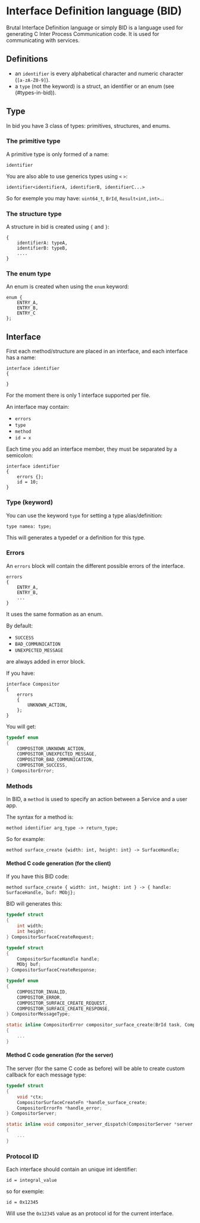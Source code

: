 # Interface Definition language (BID)

Brutal Interface Definition language or simply BID is a language used for generating C Inter Process Communication code. It is used for communicating with services.

## Definitions

- an `identifier` is every alphabetical character and numeric character (`[a-zA-Z0-9]`).
- a `type` (not the keyword) is a struct, an identifier or an enum (see (#types-in-bid)).

## Type

In bid you have 3 class of types: primitives, structures, and enums.

### The primitive type

A primitive type is only formed of a name:

```bid
identifier
```

You are also able to use generics types using `<` `>`:

```bid
identifier<identifierA, identifierB, identifierC...>
```

So for exemple you may have: `uint64_t`, `BrId`, `Result<int,int>`...

### The structure type

A structure in bid is created using `{` and `}`:

```bid
{
    identifierA: typeA,
    identifierB: typeB,
    ....
}
```

### The enum type

An enum is created when using the `enum` keyword:

```bid
enum {
    ENTRY_A,
    ENTRY_B,
    ENTRY_C
};
```

## Interface

First each method/structure are placed in an interface, and each interface has a name:

```bid
interface identifier
{

}
```

For the moment there is only 1 interface supported per file.

An interface may contain:

- `errors`
- `type`
- `method`
- `id = x`

Each time you add an interface member, they must be separated by a semicolon:

```bid
interface identifier
{
    errors {};
    id = 10;
}
```

### Type (keyword)

You can use the keyword `type` for setting a type alias/definition:

```bid
type namea: type;
```

This will generates a typedef or a definition for this type.

### Errors

An `errors` block will contain the different possible errors of the interface.

```bid
errors
{
    ENTRY_A,
    ENTRY_B,
    ...
}
```

It uses the same formation as an enum.

By default:

- `SUCCESS`
- `BAD_COMMUNICATION`
- `UNEXPECTED_MESSAGE`

are always added in error block.

If you have:

```bid
interface Compositor
{
    errors
    {
        UNKNOWN_ACTION,
    };
}

```

You will get:

```c
typedef enum
{
    COMPOSITOR_UNKNOWN_ACTION,
    COMPOSITOR_UNEXPECTED_MESSAGE,
    COMPOSITOR_BAD_COMMUNICATION,
    COMPOSITOR_SUCCESS,
} CompositorError;
```

### Methods

In BID, a `method` is used to specify an action between a Service and a user app.

The syntax for a method is:

```bid
method identifier arg_type -> return_type;
```

So for example:

```bid
method surface_create {width: int, height: int} -> SurfaceHandle;
```

#### Method C code generation (for the client)

If you have this BID code:

```bid
method surface_create { width: int, height: int } -> { handle: SurfaceHandle, buf: MObj};
```

BID will generates this:

```c
typedef struct
{
    int width;
    int height;
} CompositorSurfaceCreateRequest;

typedef struct
{
    CompositorSurfaceHandle handle;
    MObj buf;
} CompositorSurfaceCreateResponse;

typedef enum
{
    COMPOSITOR_INVALID,
    COMPOSITOR_ERROR,
    COMPOSITOR_SURFACE_CREATE_REQUEST,
    COMPOSITOR_SURFACE_CREATE_RESPONSE,
} CompositorMessageType;

static inline CompositorError compositor_surface_create(BrId task, CompositorSurfaceCreateRequest const *req, CompositorSurfaceCreateResponse *resp)
{
    ...
}
```

#### Method C code generation (for the server)

The server (for the same C code as before) will be able to create custom callback for each message type:

```c
typedef struct
{
    void *ctx;
    CompositorSurfaceCreateFn *handle_surface_create;
    CompositorErrorFn *handle_error;
} CompositorServer;

static inline void compositor_server_dispatch(CompositorServer *server, BrMsg const *req_msg)
{
    ...
}
```

### Protocol ID

Each interface should contain an unique int identifier:

```bid
id = integral_value
```

so for exemple:

```bid
id = 0x12345
```

Will use the `0x12345` value as an protocol id for the current interface.
